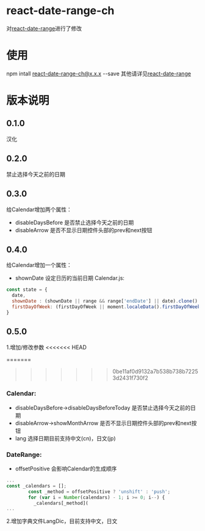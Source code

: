 # react-date-range-ch
对[react-date-range](https://github.com/Adphorus/react-date-range)进行了修改

# 使用
npm intall react-date-range-ch@x.x.x --save
其他请详见[react-date-range](https://github.com/Adphorus/react-date-range)

# 版本说明
## 0.1.0
汉化

## 0.2.0
禁止选择今天之前的日期

## 0.3.0
给Calendar增加两个属性：
* disableDaysBefore 是否禁止选择今天之前的日期
* disableArrow 是否不显示日期控件头部的prev和next按钮

## 0.4.0
给Calendar增加一个属性：
* shownDate 设定日历的当前日期
Calendar.js:
```javascript
const state = {
  date,
  shownDate : (shownDate || range && range['endDate'] || date).clone().add(offset, 'months'), // ayou 2016.11.23人工指定shownDate
  firstDayOfWeek: (firstDayOfWeek || moment.localeData().firstDayOfWeek()),
}
```

## 0.5.0
1.增加/修改参数
<<<<<<< HEAD

=======
>>>>>>> 0be11af0d9132a7b538b738b72253d2431f730f2
### Calendar:
* disableDaysBefore->disableDaysBeforeToday  是否禁止选择今天之前的日期
* disableArrow->showMonthArrow 是否不显示日期控件头部的prev和next按钮
* lang 选择日期目前支持中文(cn)，日文(jp)

### DateRange:
* offsetPositive 会影响Calendar的生成顺序
```javascript
...
const _calendars = [];
        const _method = offsetPositive ? 'unshift' : 'push';
        for (var i = Number(calendars) - 1; i >= 0; i--) {
          _calendars[_method](
...
```
2.增加字典文件LangDic，目前支持中文，日文
